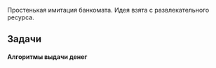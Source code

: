 Простенькая имитация банкомата. Идея взята с развлекательного ресурса.<br>
<h2><strong>Задачи</strong></h2> 
<h4>Алгоритмы выдачи денег</h4>

